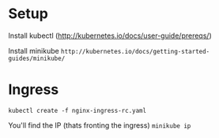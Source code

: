 Setup
=====

Install kubectl (http://kubernetes.io/docs/user-guide/prereqs/)

Install minikube ```http://kubernetes.io/docs/getting-started-guides/minikube/```


Ingress
=======

```kubectl create -f nginx-ingress-rc.yaml```

You'll find the IP (thats fronting the ingress) ```minikube ip```
